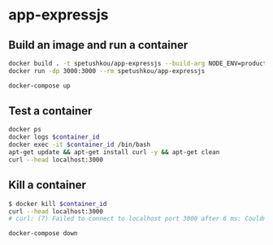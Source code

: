 # app-expressjs

## Build an image and run a container

```bash
docker build . -t spetushkou/app-expressjs --build-arg NODE_ENV=production
docker run -dp 3000:3000 --rm spetushkou/app-expressjs

docker-compose up
```

## Test a container

```bash
docker ps
docker logs $container_id
docker exec -it $container_id /bin/bash
apt-get update && apt-get install curl -y && apt-get clean
curl --head localhost:3000
```

## Kill a container

```bash
$ docker kill $container_id
curl --head localhost:3000
# curl: (7) Failed to connect to localhost port 3000 after 6 ms: Couldn't connect to server

docker-compose down
```
